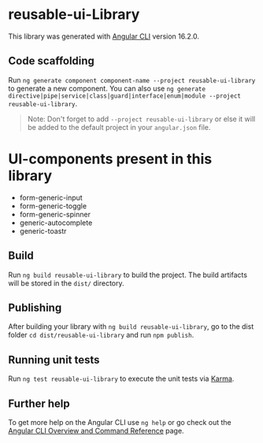 # reusable-ui-Library

This library was generated with [Angular CLI](https://github.com/angular/angular-cli) version 16.2.0.

## Code scaffolding

Run `ng generate component component-name --project reusable-ui-library` to generate a new component. You can also use `ng generate directive|pipe|service|class|guard|interface|enum|module --project reusable-ui-library`.
> Note: Don't forget to add `--project reusable-ui-library` or else it will be added to the default project in your `angular.json` file. 

# UI-components present in this library

- form-generic-input
- form-generic-toggle
- form-generic-spinner
- generic-autocomplete
- generic-toastr


## Build

Run `ng build reusable-ui-library` to build the project. The build artifacts will be stored in the `dist/` directory.

## Publishing

After building your library with `ng build reusable-ui-library`, go to the dist folder `cd dist/reusable-ui-library` and run `npm publish`.

## Running unit tests

Run `ng test reusable-ui-library` to execute the unit tests via [Karma](https://karma-runner.github.io).

## Further help

To get more help on the Angular CLI use `ng help` or go check out the [Angular CLI Overview and Command Reference](https://angular.io/cli) page.
